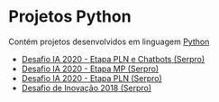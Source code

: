 # Projetos Python
<p>Contém projetos desenvolvidos em linguagem <a target="_blank" href="https://www.python.org/">Python</a></p>
<ul>
  <li><a href="desafio-ia-2020-chatbot">Desafio IA 2020 - Etapa PLN e Chatbots (Serpro)</a></li>
  <li><a href="desafio-ia-2020-mp">Desafio IA 2020 - Etapa MP (Serpro)</a></li>
  <li><a href="desafio-ia-2020-pln">Desafio IA 2020 - Etapa PLN (Serpro)</a></li>
  <li><a href="desafio-inova-2018">Desafio de Inovação 2018 (Serpro)</a></li>
</ul>
